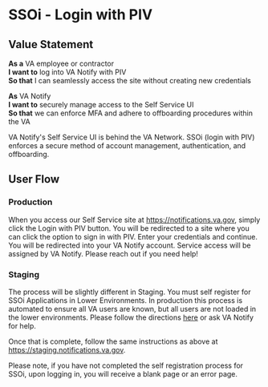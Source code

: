 # SSOi - Login with PIV

## Value Statement
**As a** VA employee or contractor<br>
**I want to** log into VA Notify with PIV <br>
**So that** I can seamlessly access the site without creating new credentials<br>

**As** VA Notify<br>
**I want to** securely manage access to the Self Service UI<br>
**So that** we can enforce MFA and adhere to offboarding procedures within the VA<br>

VA Notify's Self Service UI is behind the VA Network. SSOi (login with PIV) enforces a secure method of account management, authentication, and offboarding.

## User Flow

### Production
When you access our Self Service site at https://notifications.va.gov, simply click the Login with PIV button. You will be redirected to a site where you can click the option to sign in with PIV. Enter your credentials and continue. You will be redirected into your VA Notify account. Service access will be assigned by VA Notify. Please reach out if you need help!

### Staging
The process will be slightly different in Staging. You must self register for SSOi Applications in Lower Environments. In production this process is automated to ensure all VA users are known, but all users are not loaded in the lower environments. Please follow the directions [here](https://dvagov.sharepoint.com/sites/OITEPMOIAM/playbooks/Pages/SSOi/SSOi%20Setup.aspx) or ask VA Notify for help.

Once that is complete, follow the same instructions as above at https://staging.notifications.va.gov.

Please note, if you have not completed the self registration process for SSOi, upon logging in, you will receive a blank page or an error page.
